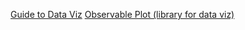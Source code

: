 [Guide to Data Viz](https://www.smashingmagazine.com/2023/01/guide-getting-data-visualization-right/)
[Observable Plot (library for data viz)](https://observablehq.com/plot/)
